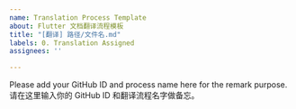 ```yaml
---
name: Translation Process Template
about: Flutter 文档翻译流程模板
title: "[翻译] 路径/文件名.md"
labels: 0. Translation Assigned
assignees: ''

---
```


Please add your GitHub ID and process name here for the remark purpose.
请在这里输入你的 GitHub ID 和翻译流程名字做备忘。
